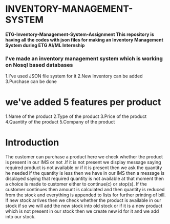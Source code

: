 # INVENTORY-MANAGEMENT-SYSTEM
#### ETG-Inventory-Management-System-Assignment This repository is having all the codes with json files for making an Inventory Management System during ETG AI/ML Internship 
### I've made an inventory management system which is working on Nosql based databases
1.I've used JSON file system for it
2.New Inventory can be added 
3.Purchase can be done 
# we've added 5 features per product
1.Name of the product
2.Type of the product
3.Price of the product
4.Quantity of the product
5.Company of the product 
# Introduction 
The customer can purchase a product here we check whether the product is present in our IMS or not .If it is not present we display message saying required product is not available or if it is present then we ask the quantity he needed if the quantity is less then we have in our IMS then a message is displayed saying that required quantity is not available at that moment then a choice is made to customer either to continue(c) or stop(s). If the customer continues then amount is calculated and then quantity is reduced from the stock and everything is appended to lists for further printing of bill.  
If new stock arrives then we check whether the product is available in our stock if so we will add the new stock into old stock or if it is a new product which is not present in our stock then we create new id for it and we add into our stock.
